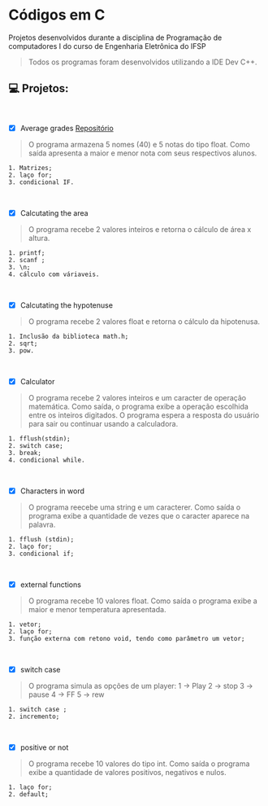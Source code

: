 # Códigos em C
Projetos desenvolvidos durante a disciplina de Programação de computadores I do curso de Engenharia Eletrônica do IFSP

> Todos os programas foram desenvolvidos utilizando a IDE Dev C++.


## 💻 Projetos:
<br>

- [x] Average grades <a href=“https://github.com/DeniseLuiz/projects-ifsp/tree/main/average%20grades“>Repositório</a>

> O programa armazena 5 nomes (40) e 5 notas do tipo float. Como saída apresenta a maior e menor nota com seus respectivos alunos.

```
1. Matrizes;
2. laço for; 
3. condicional IF.
```
<br>

- [x] Calcutating the area

> O programa recebe 2 valores inteiros e retorna o cálculo de área x altura.

```
1. printf;
2. scanf ;
3. \n;
4. cálculo com váriaveis.
```
<br>

- [x] Calcutating the hypotenuse

> O programa recebe 2 valores float e retorna o cálculo da hipotenusa.

```
1. Inclusão da biblioteca math.h;
2. sqrt;
3. pow.
```
<br>

- [x] Calculator

> O programa recebe 2 valores inteiros e um caracter de operação matemática. Como saída, o programa exibe a operação escolhida entre os inteiros digitados. O programa espera a resposta do usuário para sair ou continuar usando a calculadora.

```
1. fflush(stdin);
2. switch case;
3. break;
4. condicional while.
```
<br>

- [x] Characters in word

> O programa reecebe uma string e um caracterer. Como saída o programa exibe a quantidade de vezes que o caracter aparece na palavra.

```
1. fflush (stdin);
2. laço for;
3. condicional if;
```
<br>

- [x] external functions

> O programa recebe 10 valores float. Como saída o programa exibe a maior e menor temperatura apresentada.

```
1. vetor;
2. laço for;
3. função externa com retono void, tendo como parâmetro um vetor;
```
<br>

- [x] switch case

> O programa simula as opções de um player:
> 1 -> Play
> 2 -> stop
> 3 -> pause
> 4 -> FF
> 5 -> rew

```
1. switch case ;
2. incremento;
```
<br>

- [x] positive or not

> O programa recebe 10 valores do tipo int. Como saída o programa exibe a quantidade de valores positivos, negativos e nulos.

```
1. laço for;
2. default;
```



